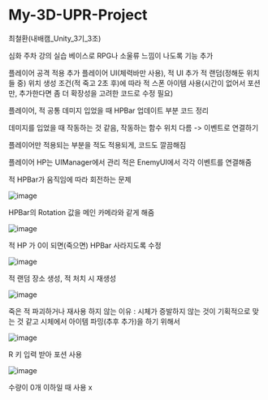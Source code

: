 # My-3D-UPR-Project

최철환(내배캠_Unity_3기_3조)

심화 주차 강의 실습 베이스로 RPG나 소울류 느낌이 나도록 기능 추가

플레이어 공격 적용 추가
플레이어 UI(체력바만 사용), 적 UI 추가
적 랜덤(정해둔 위치들 중) 위치 생성
조건(적 죽고 2초 후)에 따라 적 스폰
아이템 사용(시간이 없어서 포션만, 추가한다면 좀 더 확장성을 고려한 코드로 수정 필요)
 
플레이어, 적 공통 데미지 입었을 때 HPBar 업데이트 부분 코드 정리

데미지를 입었을 때 작동하는 것 같음, 작동하는 함수 위치 다름 -> 이벤트로 연결하기

플레이어만 적용되는 부분을 적도 적용되게, 코드도 깔끔해짐

플레이어 HP는 UIManager에서 관리
적은 EnemyUI에서 각각 이벤트를 연결해줌

적 HPBar가 움직임에 따라 회전하는 문제

![image](https://github.com/sskesu/My-3D-UPR-Project/assets/136444697/68f3cee7-905a-43ce-a039-4eef343d849e)

HPBar의 Rotation 값을 메인 카메라와 같게 해줌

![image](https://github.com/sskesu/My-3D-UPR-Project/assets/136444697/46da8bdc-5368-4ac0-aa54-0933e8191937)

적 HP 가 0이 되면(죽으면) HPBar 사라지도록 수정

![image](https://github.com/sskesu/My-3D-UPR-Project/assets/136444697/46a849e8-b52e-4ec7-b594-befb549631d2)

적 랜덤 장소 생성, 적 처치 시 재생성 

![image](https://github.com/sskesu/My-3D-UPR-Project/assets/136444697/98968320-004f-4285-9e73-95ac9ab21bc2)

죽은 적 파괴하거나 재사용 하지 않는 이유 : 시체가 증발하지 않는 것이 기획적으로 맞는 것 같고 시체에서 아이템 파밍(추후 추가)을 하기 위해서

![image](https://github.com/sskesu/My-3D-UPR-Project/assets/136444697/532395c9-707a-47d2-8009-6047737c7b25)

R 키 입력 받아 포션 사용

![image](https://github.com/sskesu/My-3D-UPR-Project/assets/136444697/236fcef2-bc8d-4d6d-9ac9-e53f7397f55f)

수량이 0개 이하일 때 사용 x

